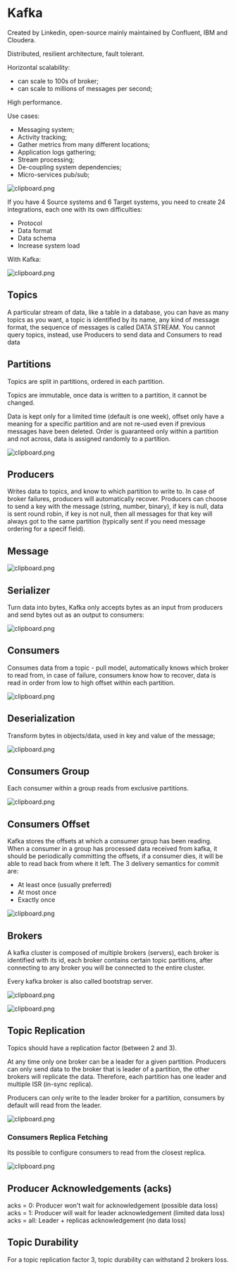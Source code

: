 # Kafka

Created by Linkedin, open-source mainly maintained by Confluent, IBM and Cloudera.

Distributed, resilient architecture, fault tolerant.

Horizontal scalability:
  - can scale to 100s of broker;
  - can scale to millions of messages per second;

High performance.

Use cases:
- Messaging system;
- Activity tracking;
- Gather metrics from many different locations;
- Application logs gathering;
- Stream processing;
- De-coupling system dependencies;
- Micro-services pub/sub;

![clipboard.png](./images/data_sending.png)

If you have 4 Source systems and 6 Target systems, you need to create 24 integrations,
each one with its own difficulties: 
 - Protocol
 - Data format
 - Data schema
 - Increase system load

With Kafka:

![clipboard.png](./images/kafka.png)

## Topics
A particular stream of data, like a table in a database, you can have as many topics as you want, a topic is identified by its name,
any kind of message format, the sequence of messages is called DATA STREAM. You cannot query topics, instead, use Producers to send data 
and Consumers to read data

## Partitions
Topics are split in partitions, ordered in each partition.

Topics are immutable, once data is written to a partition, it cannot be changed.

Data is kept only for a limited time (default is one week), offset only have a meaning for a specific partition and are not re-used even if previous 
messages have been deleted. Order is guaranteed only within a partition and not across, data is assigned randomly to a partition.

![clipboard.png](./images/partitions.png)

## Producers
Writes data to topics, and know to which partition to write to.
In case of broker failures, producers will automatically recover.
Producers can choose to send a key with the message (string, number, binary), if key is null, data is sent round robin,
if key is not null, then all messages for that key will always got to the same partition (typically sent if you need 
message ordering for a specif field).

## Message

![clipboard.png](./images/message.png)

## Serializer
Turn data into bytes, Kafka only accepts bytes as an input from producers and send bytes out as an output to consumers:

![clipboard.png](./images/serializer.png)

## Consumers
Consumes data from a topic - pull model, automatically knows which broker to read from, in case of failure, consumers know 
how to recover, data is read in order from low to high offset within each partition.


![clipboard.png](./images/consumer.png)

## Deserialization

Transform bytes in objects/data, used in key and value of the message;

![clipboard.png](./images/deserializer.png)

## Consumers Group

Each consumer within a group reads from exclusive partitions.

![clipboard.png](./images/group.png)

## Consumers Offset

Kafka stores the offsets at which a consumer group has been reading.
When a consumer in a group has processed data received from kafka, it should be periodically committing the offsets,
if a consumer dies, it will be able to read back from where it left.
The 3 delivery semantics for commit are:
- At least once (usually preferred)
- At most once
- Exactly once

![clipboard.png](./images/commit.png)

## Brokers

A kafka cluster is composed of multiple brokers (servers), each broker is identified with its id, each broker contains 
certain topic partitions, after connecting to any broker you will be connected to the entire cluster.

Every kafka broker is also called bootstrap server.

![clipboard.png](./images/brokers.png)

![clipboard.png](./images/cluster.png)
## Topic Replication

Topics should have a replication factor (between 2 and 3).

At any time only one broker can be a leader for a given partition.
Producers can only send data to the broker that is leader of a partition, the other brokers
will replicate the data. Therefore, each partition has one leader and multiple ISR (in-sync replica).

Producers can only write to the leader broker for a partition, consumers by default will read from the leader. 

![clipboard.png](./images/replication.png)

### Consumers Replica Fetching

Its possible to configure consumers to read from the closest replica.

![clipboard.png](./images/replica.png)

## Producer Acknowledgements (acks)

acks = 0: Producer won't wait for acknowledgement (possible data loss)
acks = 1: Producer will wait for leader acknowledgement (limited data loss)
acks = all: Leader + replicas acknowledgement (no data loss)

## Topic Durability

For a topic replication factor 3, topic durability can withstand 2 brokers loss.